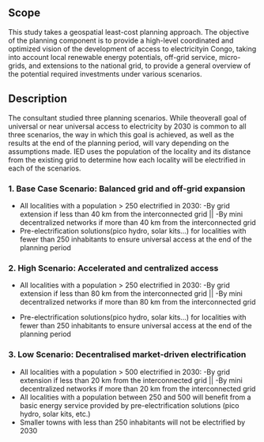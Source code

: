 ## Scope
This study takes a geospatial least-cost planning approach. The objective of the planning component is to provide a high-level coordinated and optimized vision of the development of access to electricityin  Congo,  taking  into  account  local  renewable  energy  potentials,  off-grid  service,  micro-grids,  and extensions to the national grid, to provide a general overview of the potential required investments under various scenarios.
## Description
The consultant studied three planning scenarios. While theoverall goal of universal or near universal access to electricity by 2030 is common to all three scenarios, the way in which this goal is achieved, as well as the results at the end of the planning period, will vary depending on the assumptions made. IED uses the population of the locality and its distance from the existing grid to determine how each locality will be electrified in each of the scenarios.

### 1. Base Case Scenario: Balanced grid and off-grid expansion
 
- All localities with a population > 250 electrified in 2030: -By grid extension if less than 40 km from the interconnected grid || -By mini decentralized networks if more than 40 km from the interconnected grid
- Pre-electrification  solutions(pico  hydro,  solar  kits...) for  localities with  fewer  than  250 inhabitants to ensure universal access at the end of the planning period

### 2. High Scenario: Accelerated and centralized access

- All localities with a population > 250 electrified in 2030: -By grid extension if less than 80 km from the interconnected grid || -By mini decentralized networks if more than 80 km from the interconnected grid

- Pre-electrification  solutions(pico  hydro,  solar  kits...)    for  localities with  fewer  than  250 inhabitants to ensure universal access at the end of the planning period

### 3. Low Scenario: Decentralised market-driven electrification

- All localities with a population > 500 electrified in 2030: -By grid extension if less than 20 km from the interconnected grid || -By mini decentralized networks if more than 20 km from the interconnected grid
- All localities with a population between 250 and 500 will benefit from a basic energy service provided by pre-electrification solutions (pico hydro, solar kits, etc.)
- Smaller towns with less than 250 inhabitants will not be electrified by 2030